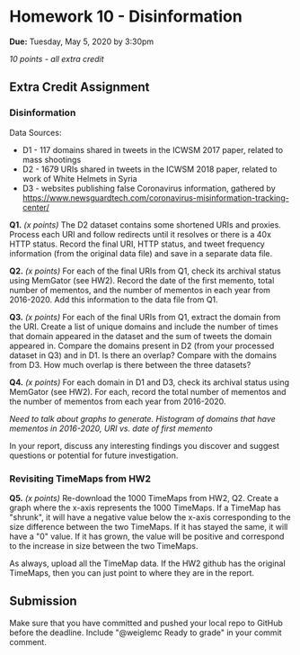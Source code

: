 # Homework 10 - Disinformation
**Due:** Tuesday, May 5, 2020 by 3:30pm

*10 points - all extra credit*

## Extra Credit Assignment 

### Disinformation

Data Sources:
* D1 - 117 domains shared in tweets in the ICWSM 2017 paper, related to mass shootings
* D2 - 1679 URIs shared in tweets in the ICWSM 2018 paper, related to work of White Helmets in Syria
* D3 - websites publishing false Coronavirus information, gathered by https://www.newsguardtech.com/coronavirus-misinformation-tracking-center/

**Q1.** *(x points)* The D2 dataset contains some shortened URIs and proxies. Process each URI and follow redirects until it resolves or there is a 40x HTTP status. Record the final URI, HTTP status, and tweet frequency information (from the original data file) and save in a separate data file. 

**Q2.** *(x points)* For each of the final URIs from Q1, check its archival status using MemGator (see HW2). Record the date of the first memento, total number of mementos, and the number of mementos in each year from 2016-2020.  Add this information to the data file from Q1.

**Q3.** *(x points)* For each of the final URIs from Q1, extract the domain from the URI. Create a list of unique domains and include the number of times that domain appeared in the dataset and the sum of tweets the domain appeared in. Compare the domains present in D2 (from your processed dataset in Q3) and in D1.  Is there an overlap?  Compare with the domains from D3.  How much overlap is there between the three datasets?

**Q4.** *(x points)* For each domain in D1 and D3, check its archival status using MemGator (see HW2). For each, record the total number of mementos and the number of mementos from each year from 2016-2020.

*Need to talk about graphs to generate.  Histogram of domains that have mementos in 2016-2020, URI vs. date of first memento*

In your report, discuss any interesting findings you discover and suggest questions or potential for future investigation.

### Revisiting TimeMaps from HW2

**Q5.** *(x points)* Re-download the 1000 TimeMaps from HW2, Q2.  Create a graph where the x-axis represents the 1000 TimeMaps.  If a TimeMap has "shrunk", it will have a negative value below the x-axis corresponding to the size difference between the two TimeMaps.  If it has stayed the same, it will have a "0" value.  If it has grown, the value will be positive and correspond to the increase in size between the two TimeMaps.

As always, upload all the TimeMap data.  If the HW2 github has the original TimeMaps, then you can just point to where they are in 
the report.


## Submission

Make sure that you have committed and pushed your local repo to GitHub before the deadline.  Include "@weiglemc Ready to grade" in your commit comment.
